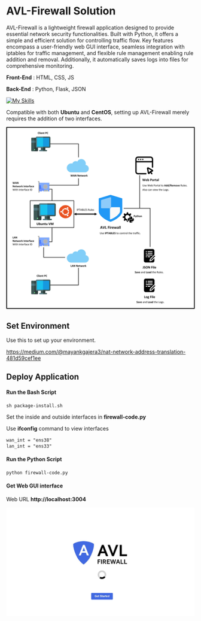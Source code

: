 # AVL-Firewall Solution

AVL-Firewall is a lightweight firewall application designed to provide essential network security functionalities. Built with Python, it offers a simple and efficient solution for controlling traffic flow. Key features encompass a user-friendly web GUI interface, seamless integration with iptables for traffic management, and flexible rule management enabling rule addition and removal. Additionally, it automatically saves logs into files for comprehensive monitoring.

**Front-End** : HTML, CSS, JS

**Back-End** : Python, Flask, JSON

[![My Skills](https://skillicons.dev/icons?i=html,css,js,python,flask)](https://skillicons.dev)

Compatible with both **Ubuntu** and **CentOS**, setting up AVL-Firewall merely requires the addition of two interfaces.

![](https://github.com/chathuracsd/Project-Images/blob/main/AVL-FW-Diagram.jpg)

## Set Environment

Use this to set up your environment.

https://medium.com/@mayankgajera3/nat-network-address-translation-481d59cef1ee

## Deploy Application

#### Run the Bash Script

```
sh package-install.sh
```

Set the inside and outside interfaces in **firewall-code.py**

Use **ifconfig** command to view interfaces

```
wan_int = "ens38"
lan_int = "ens33"

```

#### Run the Python Script

```
python firewall-code.py
```

#### Get Web GUI interface

Web URL **http://localhost:3004**

![](https://github.com/chathuracsd/Project-Images/blob/main/AVL-Firewall-Start.jpg)
